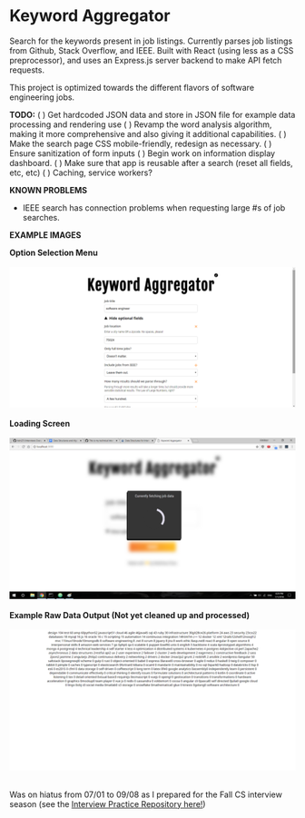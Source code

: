 # Keyword Aggregator

Search for the keywords present in job listings. Currently parses job listings from Github, Stack Overflow, and IEEE. Built with React (using less as a CSS preprocessor), and uses an Express.js server backend to make API fetch requests.

This project is optimized towards the different flavors of software engineering jobs.

**TODO:**
( ) Get hardcoded JSON data and store in JSON file for example data processing and rendering use
( ) Revamp the word analysis algorithm, making it more comprehensive and also giving it additional capabilities.
( ) Make the search page CSS mobile-friendly, redesign as necessary.
( ) Ensure sanitization of form inputs
( ) Begin work on information display dashboard.
( ) Make sure that app is reusable after a search (reset all fields, etc, etc)
( ) Caching, service workers?

**KNOWN PROBLEMS**
- IEEE search has connection problems when requesting large #s of job searches.

**EXAMPLE IMAGES**

**Option Selection Menu** <br> <br>
![Option Selection Menu](https://raw.githubusercontent.com/Oceanwall/keyword-aggregator/master/demo_pictures/option_selection.png) <br> <br>
**Loading Screen** <br> <br>
![Loading Screen](https://raw.githubusercontent.com/Oceanwall/keyword-aggregator/master/demo_pictures/loading_screen.png) <br> <br>
**Example Raw Data Output (Not yet cleaned up and processed)** <br> <br>
![Raw Data Output](https://raw.githubusercontent.com/Oceanwall/keyword-aggregator/master/demo_pictures/raw_results.png) <br> <br>

Was on hiatus from 07/01 to 09/08 as I prepared for the Fall CS interview season (see the [Interview Practice Repository here!](https://github.com/Oceanwall/InterviewPreparation))
